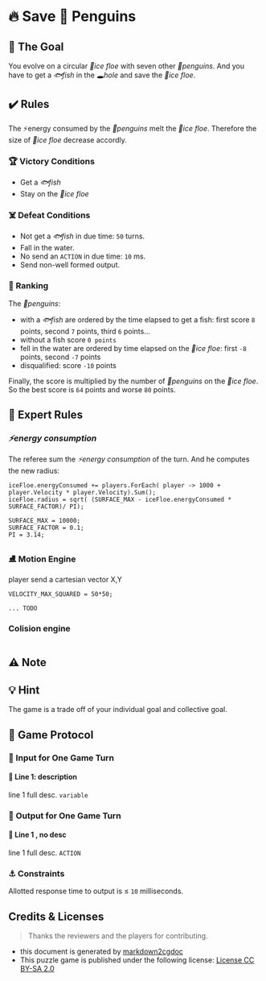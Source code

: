 # 🔥 Save 🐧 Penguins

## 🎯 The Goal

You evolve on a circular *🧊ice floe* with seven other *🐧penguins*.
And you have to get a *🐟fish*  in the *🕳️hole* and save the *🧊ice floe*.

## ✔️ Rules

The ⚡energy consumed by the *🐧penguins* melt the *🧊ice floe*.
Therefore the size of *🧊ice floe* decrease accordly.

### 🏆 Victory Conditions

* Get a *🐟fish*
* Stay on the *🧊ice floe*

### ☠️ Defeat Conditions

* Not get a *🐟fish* in due time: `50` turns.
* Fall in the water.
* No send an `ACTION` in due time: `10` ms.
* Send non-well formed output.

### 🏅 Ranking

The *🐧penguins*:
* with a *🐟fish* are ordered by the time elapsed to get a fish: first score `8` points, second `7` points, third  `6` points...
* without a fish score `0 points`
* fell in the water are ordered by time elapsed on the *🧊ice floe*: first `-8` points, second `-7` points 
* disqualified: score `-10` points

Finally, the score is multiplied by the number of *🐧penguins* on the *🧊ice floe*. So the best score is `64` points and worse `80` points.

## 🐯 Expert Rules

### *⚡energy consumption*

The referee sum the *⚡energy consumption*  of the turn. And he computes the new radius:

```speudocode
iceFloe.energyConsumed += players.ForEach( player -> 1000 + player.Velocity * player.Velocity).Sum();
iceFloe.radius = sqrt( (SURFACE_MAX - iceFloe.energyConsumed * SURFACE_FACTOR)/ PI);

SURFACE_MAX = 10000;
SURFACE_FACTOR = 0.1;
PI = 3.14;
```
### ⛸️ Motion Engine

player send a cartesian vector X,Y

```speudocode
VELOCITY_MAX_SQUARED = 50*50;

... TODO
```

### Colision engine

```speudocode
```

## ⚠️ Note

## 💡 Hint

The game is a trade off of your individual goal and collective goal.

## 🧾 Game Protocol

### 👀 Input for One Game Turn

#### 📑 Line 1: description

line 1 full desc. `variable`

### 💬 Output for One Game Turn

#### 📑 Line 1 , no desc

line 1 full desc. `ACTION`

### ⚓ Constraints

Allotted response time to output is ≤ `10` milliseconds.

## Credits & Licenses

> Thanks the reviewers and the players for contributing.

* this document is generated by [markdown2cgdoc](https://github.com/marcgardent/markdown2cgdoc)
* This puzzle game is published under the following license: [License CC BY-SA 2.0](https://creativecommons.org/licenses/by-sa/2.0/)
